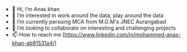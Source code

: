 - 👋 Hi, I’m Anas khan 
- 👀 I’m interested in work around the data, play around the data
- 🌱 I’m currently persuing MCA from M.G.M's JNEC Aurangabad
- 💞️ I’m looking to collaborate on interesting and challenging projects
- 📫 How to reach me [https://www.linkedin.com/in/mohammed-anas-khan-ab91531a4/]

<!---
Makorg123/Makorg123 is a ✨ special ✨ repository because its `README.md` (this file) appears on your GitHub profile.
You can click the Preview link to take a look at your changes.
--->
